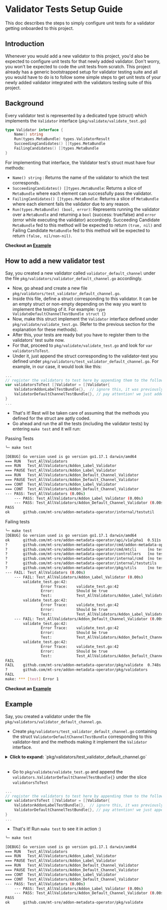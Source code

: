 # Validator Tests Setup Guide

This doc describes the steps to simply configure unit tests for a validator getting onboarded to this project.

## Introduction

Whenever you would add a new validator to this project, you'd also be expected to configure unit tests for that newly added validator. Don't worry, you won't be expected to code the unit tests from scratch. This project already has a generic bootstrapped setup for validator testing suite and all you would have to do is to follow some simple steps to get unit tests of your newly added validator integrated with the validators testing suite of this project.

## Background

Every validator test is represented by a dedicated type (struct) which implements the `Validator` interface (`pkg/validate/validate_test.go`)

```go
type Validator interface {
    Name() string
    Run(types.MetaBundle) types.ValidatorResult
    SucceedingCandidates() []types.MetaBundle
    FailingCandidates() []types.MetaBundle
}
```

For implementing that interface, the Validator test's struct must have four methods:

- `Name() string` : Returns the name of the validator to which the test corresponds.
- `SucceedingCandidates() []types.MetaBundle`: Returns a slice of `MetaBundle` where each element can successfully pass the validator.
- `FailingCandidates() []types.MetaBundle`: Returns a slice of `MetaBundle` where each element fails the validator due to any reason.
- `Run(types.MetaBundle) (bool, error)`: Represents running the validator over a `MetaBundle` and returning a `bool` (success: true/false) and `error` (error while executing the validator) accordingly. Succeeding Candidate `MetaBundle` fed to this method will be expected to return `(true, nil)` and Failing Candidate `MetaBundle` fed to this method will be expected to return `(false, nil/non-nil)`.

**Checkout an [Example](#example)**

## How to add a new validator test

Say, you created a new validator called `validator_default_channel` under the file `pkg/validators/validator_default_channel.go` accordingly.

- Now, go ahead and create a new file `pkg/validators/test_validator_default_channel.go`.
- Inside this file, define a struct corresponding to this validator. It can be an empty struct or non-empty depending on the way you want to implement the testing of it. For example: `type ValidateDefaultChannelTestBundle struct {}`
- Now, make this struct implement the `Validator` interface defined under `pkg/validate/validate_test.go`. (Refer to the previous section for the explanation for these methods).
- After this, your tests are ready but you have to register them to the validators' test suite now.
- For that, proceed to `pkg/validate/validate_test.go` and look for `var validatorsToTest`.
- Under it, just append the struct corresponding to the validator-test you defined under `pkg/validators/test_validator_default_channel.go`. For example, in our case, it would look like this:

```go
...
// register the validators to test here by appending them to the following slice
var validatorsToTest []Validator = []Validator{
    ValidatorAddonLabelTestBundle{},  // ignore this, it was previously present
    ValidatorDefaultChannelTestBundle{}, // pay attention! we just added this
}
...
```

- That's it! Rest will be taken care of assuming that the methods you defined for the struct are aptly coded.
- Go ahead and run the all the tests (including the validator tests) by entering `make test` and it will run:

Passing Tests

```sh
╰─ make test

[DEBUG] Go version used is go version go1.17.1 darwin/amd64
=== RUN   Test_AllValidators
=== RUN   Test_AllValidators/Addon_Label_Validator
=== PAUSE Test_AllValidators/Addon_Label_Validator
=== RUN   Test_AllValidators/Addon_Default_Channel_Validator
=== PAUSE Test_AllValidators/Addon_Default_Channel_Validator
=== CONT  Test_AllValidators/Addon_Label_Validator
=== CONT  Test_AllValidators/Addon_Default_Channel_Validator
--- PASS: Test_AllValidators (0.00s)
    --- PASS: Test_AllValidators/Addon_Label_Validator (0.00s)
    --- PASS: Test_AllValidators/Addon_Default_Channel_Validator (0.00s)
PASS
ok      github.com/mt-sre/addon-metadata-operator/internal/testutil     0.641s
```

Failing tests

```sh
╰─ make test
[DEBUG] Go version used is go version go1.17.1 darwin/amd64
ok      github.com/mt-sre/addon-metadata-operator/api/v1alpha1  0.511s
?       github.com/mt-sre/addon-metadata-operator/cmd/addon-metadata-operator   [no test files]
?       github.com/mt-sre/addon-metadata-operator/cmd/mtcli     [no test files]
?       github.com/mt-sre/addon-metadata-operator/controllers   [no test files]
?       github.com/mt-sre/addon-metadata-operator/internal/cmd  [no test files]
?       github.com/mt-sre/addon-metadata-operator/internal/testutils    [no test files]
?       github.com/mt-sre/addon-metadata-operator/pkg/utils     [no test files]
--- FAIL: Test_AllValidators (0.00s)
    --- FAIL: Test_AllValidators/Addon_Label_Validator (0.00s)
        validate_test.go:42:
                Error Trace:    validate_test.go:42
                Error:          Should be true
                Test:           Test_AllValidators/Addon_Label_Validator
        validate_test.go:42:
                Error Trace:    validate_test.go:42
                Error:          Should be true
                Test:           Test_AllValidators/Addon_Label_Validator
    --- FAIL: Test_AllValidators/Addon_Default_Channel_Validator (0.00s)
        validate_test.go:42:
                Error Trace:    validate_test.go:42
                Error:          Should be true
                Test:           Test_AllValidators/Addon_Default_Channel_Validator
        validate_test.go:42:
                Error Trace:    validate_test.go:42
                Error:          Should be true
                Test:           Test_AllValidators/Addon_Default_Channel_Validator
FAIL
FAIL    github.com/mt-sre/addon-metadata-operator/pkg/validate  0.748s
?       github.com/mt-sre/addon-metadata-operator/pkg/validators        [no test files]
FAIL
make: *** [test] Error 1
```

**Checkout an [Example](#example)**

## Example

Say, you created a validator under the file `pkg/validators/validator_default_channel.go`.

- Create `pkg/validators/test_validator_default_channel.go` containing the struct `ValidatorDefaultChannelTestBundle` corresponding to this validator-test and the methods making it implement the `Validator` interface.

<details>
  <summary><b>Click to expand:</b> `pkg/validators/test_validator_default_channel.go`</summary>

```go
  package validators

  import (
      "github.com/mt-sre/addon-metadata-operator/api/v1alpha1"
      "github.com/mt-sre/addon-metadata-operator/pkg/utils"
  )

  type ValidatorDefaultChannelTestBundle struct{}

  func (val ValidatorDefaultChannelTestBundle) Name() string {
      return "Addon Default Channel Validator"
  }

  func (val ValidatorDefaultChannelTestBundle) Run(mb types.MetaBundle) (bool, error) {
      return ValidateDefaultChannel(&mb)
  }

  func (val ValidatorDefaultChannelTestBundle) SucceedingCandidates() []types.MetaBundle {
      return []types.MetaBundle{
          {
              AddonMeta: &v1alpha1.AddonMetadataSpec{
                  ID:             "random-operator",
                  DefaultChannel: "alpha",
                  Channels: []v1alpha1.Channel{
                      {
                          Name: "alpha",
                      },
                      {
                          Name: "sigma",
                      },
                  },
              },
          },
          {
              AddonMeta: &v1alpha1.AddonMetadataSpec{
                  ID:             "random-operator",
                  DefaultChannel: "beta",
                  Channels: []v1alpha1.Channel{
                      {
                          Name: "alpha",
                      },
                      {
                          Name: "beta",
                      },
                  },
              },
          },
      }
  }

  func (val ValidatorDefaultChannelTestBundle) FailingCandidates() []types.MetaBundle {
      return []types.MetaBundle{
          {
              AddonMeta: &v1alpha1.AddonMetadataSpec{
                  ID:             "random-operator",
                  DefaultChannel: "alpha",
                  Channels: []v1alpha1.Channel{
                      {
                          Name: "beta",
                      },
                      {
                          Name: "sigma",
                      },
                  },
              },
          },
          {
              AddonMeta: &v1alpha1.AddonMetadataSpec{
                  ID:             "random-operator",
                  DefaultChannel: "beta",
                  Channels: []v1alpha1.Channel{
                      {
                          Name: "alpha",
                      },
                  },
              },
          },
      }
  }
```

</details></br>

- Go to `pkg/validate/validate_test.go` and append the `validators.ValidatorDefaultChannelTestBundle{}` under the slice `validatorsToTest`

```go
...
// register the validators to test here by appending them to the following slice
var validatorsToTest []Validator = []Validator{
    ValidatorAddonLabelTestBundle{},  // ignore this, it was previously present
    ValidatorDefaultChannelTestBundle{}, // pay attention! we just appended this
}
...
```

- That's it! Run `make test` to see it in action :)

```sh
╰─ make test

[DEBUG] Go version used is go version go1.17.1 darwin/amd64
=== RUN   Test_AllValidators
=== RUN   Test_AllValidators/Addon_Label_Validator
=== PAUSE Test_AllValidators/Addon_Label_Validator
=== RUN   Test_AllValidators/Addon_Default_Channel_Validator
=== PAUSE Test_AllValidators/Addon_Default_Channel_Validator
=== CONT  Test_AllValidators/Addon_Label_Validator
=== CONT  Test_AllValidators/Addon_Default_Channel_Validator
--- PASS: Test_AllValidators (0.00s)
    --- PASS: Test_AllValidators/Addon_Label_Validator (0.00s)
    --- PASS: Test_AllValidators/Addon_Default_Channel_Validator (0.00s)
PASS
ok      github.com/mt-sre/addon-metadata-operator/pkg/validate
```
